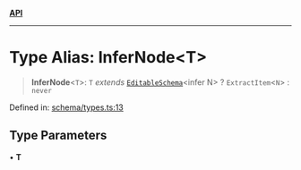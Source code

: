 [**API**](../API.md)

***

# Type Alias: InferNode\<T\>

> **InferNode**\<`T`\>: `T` *extends* [`EditableSchema`](EditableSchema.md)\<infer N\> ? `ExtractItem`\<`N`\> : `never`

Defined in: [schema/types.ts:13](https://github.com/inokawa/edix/blob/f0cba21efc7fe6a2310e4e8cc68ba696c9ddc746/src/core/schema/types.ts#L13)

## Type Parameters

• **T**

